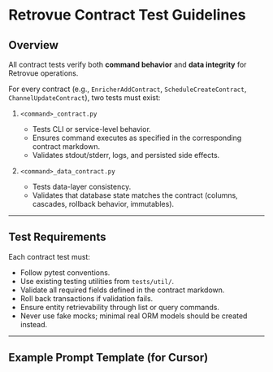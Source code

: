 # Retrovue Contract Test Guidelines

## Overview

All contract tests verify both **command behavior** and **data integrity** for Retrovue operations.

For every contract (e.g., `EnricherAddContract`, `ScheduleCreateContract`, `ChannelUpdateContract`), two tests must exist:

1. `<command>_contract.py`

   - Tests CLI or service-level behavior.
   - Ensures command executes as specified in the corresponding contract markdown.
   - Validates stdout/stderr, logs, and persisted side effects.

2. `<command>_data_contract.py`
   - Tests data-layer consistency.
   - Validates that database state matches the contract (columns, cascades, rollback behavior, immutables).

---

## Test Requirements

Each contract test must:

- Follow pytest conventions.
- Use existing testing utilities from `tests/util/`.
- Validate all required fields defined in the contract markdown.
- Roll back transactions if validation fails.
- Ensure entity retrievability through list or query commands.
- Never use fake mocks; minimal real ORM models should be created instead.

---

## Example Prompt Template (for Cursor)
